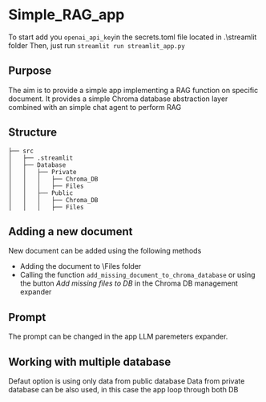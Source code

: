 
# Simple_RAG_app

To start add you `openai_api_key`in the secrets.toml file located in .\streamlit folder
Then, just run `streamlit run streamlit_app.py`

## Purpose
The aim is to provide a simple app implementing a RAG function on specific document. It provides a simple Chroma database abstraction layer combined with an simple chat agent to perform RAG

## Structure
```
├── src
│   ├── .streamlit
│   ├── Database
│   │   ├── Private
│   │   │   ├── Chroma_DB
│   │   │   ├── Files
│   │   ├── Public
│   │   │   ├── Chroma_DB
│   │   │   ├── Files
```
## Adding a new document
New document can be added using the following methods
- Adding the document to \Files folder
- Calling the function `add_missing_document_to_chroma_database` or using the button *Add missing files to DB* in the Chroma DB management expander

## Prompt
The prompt can be changed in the app LLM paremeters expander.

## Working with multiple database
Defaut option is using only data from public database
Data from private database can be also used, in this case the app loop through both DB